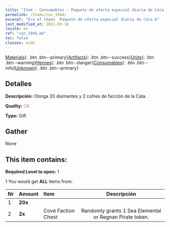 ```yaml
---
title: "Item - Consumables - Paquete de oferta especial diaria de Cala A"
permalink: /Items/con_1944/
excerpt: "Era of Chaos  Paquete de oferta especial diaria de Cala A"
last_modified_at: 2021-03-18
locale: es
ref: "con_1944.md"
toc: false
classes: wide
---
```

 [Materials](/es/Items/){: .btn .btn--primary}[Artifacts](/es/Items/Artifacts/){: .btn .btn--success}[Units](/es/Items/Units/){: .btn .btn--warning}[Heroes](/es/Items/Heroes/){: .btn .btn--danger}[Consumables](/es/Items/Consumables/){: .btn .btn--info}[Unknown](/es/Items/Unknown/){: .btn .btn--primary}

## Detalles
 **Descripción:** Otorga 20 diamantes y 2 cofres de facción de la Cala.

 **Quality:** <span style="color: #DA70D6">OK</span>

 **Type:** Gift

## Gather

  None

## This item contains:

 **Required Level to open:** 1

 1 You would get **ALL** items  from:

  | Nr | Amount |     Item    | Descripción |
  |:---|:-------|:------------|:-----------:|
  | 1 |  **20x** | <i class="fas fa-gem"/> |  | 
  | 2 |  **2x** | Cove Faction Chest | Randomly grants 1 Sea Elemental or Regnan Pirate token.  | 
